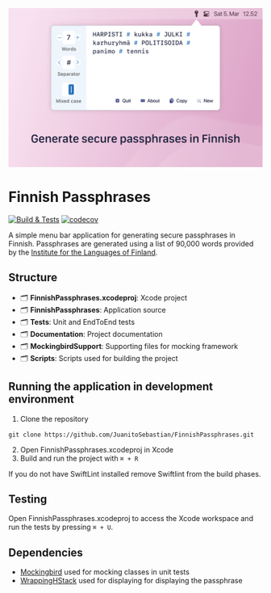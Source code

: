 ![Screenshot of the app](https://raw.githubusercontent.com/JuanitoSebastian/FinnishPassphrases/development/Documentation/AppStore1.png)

# Finnish Passphrases
[![Build & Tests](https://github.com/JuanitoSebastian/FinnishPassphrases/actions/workflows/build_test.yml/badge.svg)](https://github.com/JuanitoSebastian/FinnishPassphrases/actions/workflows/build_test.yml)
[![codecov](https://codecov.io/gh/JuanitoSebastian/FinnishPassphrases/branch/main/graph/badge.svg?token=AIWQRJR7VB)](https://codecov.io/gh/JuanitoSebastian/FinnishPassphrases)

A simple menu bar application for generating secure passphrases in Finnish. Passphrases are generated using a list of 90,000 words provided by the [Institute for the Languages of Finland](https://kaino.kotus.fi/sanat/nykysuomi/).

## Structure
- 🗂 **FinnishPassphrases.xcodeproj**: Xcode project
- 🗂 **FinnishPassphrases**: Application source
- 🗂 **Tests**: Unit and EndToEnd tests
- 🗂 **Documentation**: Project documentation
- 🗂 **MockingbirdSupport**: Supporting files for mocking framework
- 🗂 **Scripts**: Scripts used for building the project

## Running the application in development environment
1. Clone the repository
```
git clone https://github.com/JuanitoSebastian/FinnishPassphrases.git
```
2. Open FinnishPassphrases.xcodeproj in Xcode
3. Build and run the project with `⌘ + R`

If you do not have SwiftLint installed remove Swiftlint from the build phases.

## Testing
Open FinnishPassphrases.xcodeproj to access the Xcode workspace and run the tests by pressing `⌘ + U`.

## Dependencies
- [Mockingbird](https://mockingbirdswift.com) used for mocking classes in unit tests
- [WrappingHStack](https://github.com/dkk/WrappingHStack) used for displaying for displaying the passphrase
